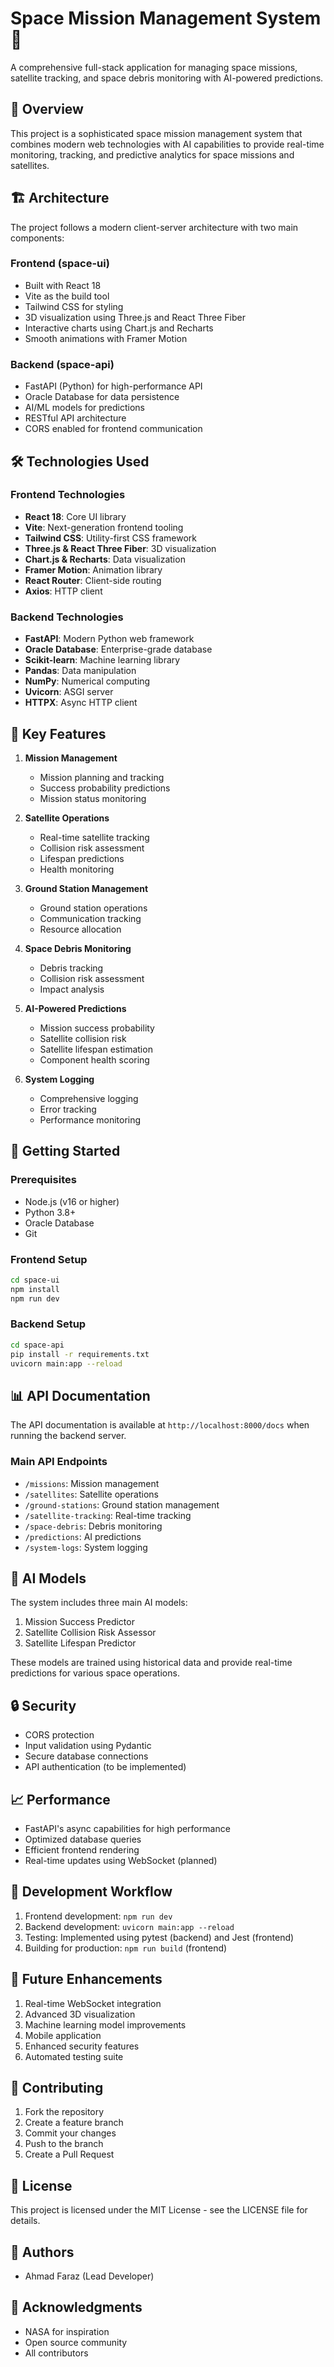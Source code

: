 # Space Mission Management System 🚀

A comprehensive full-stack application for managing space missions, satellite tracking, and space debris monitoring with AI-powered predictions.

## 🌟 Overview

This project is a sophisticated space mission management system that combines modern web technologies with AI capabilities to provide real-time monitoring, tracking, and predictive analytics for space missions and satellites.

## 🏗️ Architecture

The project follows a modern client-server architecture with two main components:

### Frontend (space-ui)
- Built with React 18
- Vite as the build tool
- Tailwind CSS for styling
- 3D visualization using Three.js and React Three Fiber
- Interactive charts using Chart.js and Recharts
- Smooth animations with Framer Motion

### Backend (space-api)
- FastAPI (Python) for high-performance API
- Oracle Database for data persistence
- AI/ML models for predictions
- RESTful API architecture
- CORS enabled for frontend communication

## 🛠️ Technologies Used

### Frontend Technologies
- **React 18**: Core UI library
- **Vite**: Next-generation frontend tooling
- **Tailwind CSS**: Utility-first CSS framework
- **Three.js & React Three Fiber**: 3D visualization
- **Chart.js & Recharts**: Data visualization
- **Framer Motion**: Animation library
- **React Router**: Client-side routing
- **Axios**: HTTP client

### Backend Technologies
- **FastAPI**: Modern Python web framework
- **Oracle Database**: Enterprise-grade database
- **Scikit-learn**: Machine learning library
- **Pandas**: Data manipulation
- **NumPy**: Numerical computing
- **Uvicorn**: ASGI server
- **HTTPX**: Async HTTP client

## 🎯 Key Features

1. **Mission Management**
   - Mission planning and tracking
   - Success probability predictions
   - Mission status monitoring

2. **Satellite Operations**
   - Real-time satellite tracking
   - Collision risk assessment
   - Lifespan predictions
   - Health monitoring

3. **Ground Station Management**
   - Ground station operations
   - Communication tracking
   - Resource allocation

4. **Space Debris Monitoring**
   - Debris tracking
   - Collision risk assessment
   - Impact analysis

5. **AI-Powered Predictions**
   - Mission success probability
   - Satellite collision risk
   - Satellite lifespan estimation
   - Component health scoring

6. **System Logging**
   - Comprehensive logging
   - Error tracking
   - Performance monitoring

## 🚀 Getting Started

### Prerequisites
- Node.js (v16 or higher)
- Python 3.8+
- Oracle Database
- Git

### Frontend Setup
```bash
cd space-ui
npm install
npm run dev
```

### Backend Setup
```bash
cd space-api
pip install -r requirements.txt
uvicorn main:app --reload
```

## 📊 API Documentation

The API documentation is available at `http://localhost:8000/docs` when running the backend server.

### Main API Endpoints
- `/missions`: Mission management
- `/satellites`: Satellite operations
- `/ground-stations`: Ground station management
- `/satellite-tracking`: Real-time tracking
- `/space-debris`: Debris monitoring
- `/predictions`: AI predictions
- `/system-logs`: System logging

## 🤖 AI Models

The system includes three main AI models:
1. Mission Success Predictor
2. Satellite Collision Risk Assessor
3. Satellite Lifespan Predictor

These models are trained using historical data and provide real-time predictions for various space operations.

## 🔒 Security

- CORS protection
- Input validation using Pydantic
- Secure database connections
- API authentication (to be implemented)

## 📈 Performance

- FastAPI's async capabilities for high performance
- Optimized database queries
- Efficient frontend rendering
- Real-time updates using WebSocket (planned)

## 🔄 Development Workflow

1. Frontend development: `npm run dev`
2. Backend development: `uvicorn main:app --reload`
3. Testing: Implemented using pytest (backend) and Jest (frontend)
4. Building for production: `npm run build` (frontend)

## 📝 Future Enhancements

1. Real-time WebSocket integration
2. Advanced 3D visualization
3. Machine learning model improvements
4. Mobile application
5. Enhanced security features
6. Automated testing suite

## 🤝 Contributing

1. Fork the repository
2. Create a feature branch
3. Commit your changes
4. Push to the branch
5. Create a Pull Request

## 📄 License

This project is licensed under the MIT License - see the LICENSE file for details.

## 👥 Authors

- Ahmad Faraz (Lead Developer)

## 🙏 Acknowledgments

- NASA for inspiration
- Open source community
- All contributors 
